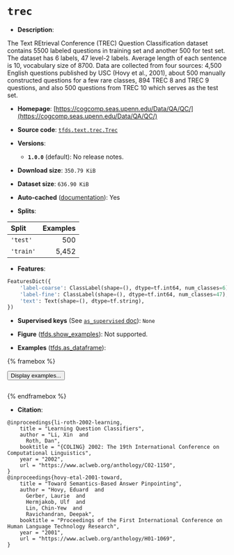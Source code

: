 <div itemscope itemtype="http://schema.org/Dataset">
  <div itemscope itemprop="includedInDataCatalog" itemtype="http://schema.org/DataCatalog">
    <meta itemprop="name" content="TensorFlow Datasets" />
  </div>
  <meta itemprop="name" content="trec" />
  <meta itemprop="description" content="The Text REtrieval Conference (TREC) Question Classification dataset contains 5500 labeled questions in training set and another 500 for test set. The dataset has 6 labels, 47 level-2 labels. Average length of each sentence is 10, vocabulary size of 8700.&#10;Data are collected from four sources: 4,500 English questions published by USC (Hovy et al., 2001), about 500 manually constructed questions for a few rare classes, 894 TREC 8 and TREC 9 questions, and also 500 questions from TREC 10 which serves as the test set.&#10;&#10;To use this dataset:&#10;&#10;```python&#10;import tensorflow_datasets as tfds&#10;&#10;ds = tfds.load(&#x27;trec&#x27;, split=&#x27;train&#x27;)&#10;for ex in ds.take(4):&#10;  print(ex)&#10;```&#10;&#10;See [the guide](https://www.tensorflow.org/datasets/overview) for more&#10;informations on [tensorflow_datasets](https://www.tensorflow.org/datasets).&#10;&#10;" />
  <meta itemprop="url" content="https://www.tensorflow.org/datasets/catalog/trec" />
  <meta itemprop="sameAs" content="https://cogcomp.seas.upenn.edu/Data/QA/QC/" />
  <meta itemprop="citation" content="@inproceedings{li-roth-2002-learning,&#10;    title = &quot;Learning Question Classifiers&quot;,&#10;    author = &quot;Li, Xin  and&#10;      Roth, Dan&quot;,&#10;    booktitle = &quot;{COLING} 2002: The 19th International Conference on Computational Linguistics&quot;,&#10;    year = &quot;2002&quot;,&#10;    url = &quot;https://www.aclweb.org/anthology/C02-1150&quot;,&#10;}&#10;@inproceedings{hovy-etal-2001-toward,&#10;    title = &quot;Toward Semantics-Based Answer Pinpointing&quot;,&#10;    author = &quot;Hovy, Eduard  and&#10;      Gerber, Laurie  and&#10;      Hermjakob, Ulf  and&#10;      Lin, Chin-Yew  and&#10;      Ravichandran, Deepak&quot;,&#10;    booktitle = &quot;Proceedings of the First International Conference on Human Language Technology Research&quot;,&#10;    year = &quot;2001&quot;,&#10;    url = &quot;https://www.aclweb.org/anthology/H01-1069&quot;,&#10;}" />
</div>

# `trec`


*   **Description**:

The Text REtrieval Conference (TREC) Question Classification dataset contains
5500 labeled questions in training set and another 500 for test set. The dataset
has 6 labels, 47 level-2 labels. Average length of each sentence is 10,
vocabulary size of 8700. Data are collected from four sources: 4,500 English
questions published by USC (Hovy et al., 2001), about 500 manually constructed
questions for a few rare classes, 894 TREC 8 and TREC 9 questions, and also 500
questions from TREC 10 which serves as the test set.

*   **Homepage**:
    [https://cogcomp.seas.upenn.edu/Data/QA/QC/](https://cogcomp.seas.upenn.edu/Data/QA/QC/)

*   **Source code**:
    [`tfds.text.trec.Trec`](https://github.com/tensorflow/datasets/tree/master/tensorflow_datasets/text/trec/trec.py)

*   **Versions**:

    *   **`1.0.0`** (default): No release notes.

*   **Download size**: `350.79 KiB`

*   **Dataset size**: `636.90 KiB`

*   **Auto-cached**
    ([documentation](https://www.tensorflow.org/datasets/performances#auto-caching)):
    Yes

*   **Splits**:

Split     | Examples
:-------- | -------:
`'test'`  | 500
`'train'` | 5,452

*   **Features**:

```python
FeaturesDict({
    'label-coarse': ClassLabel(shape=(), dtype=tf.int64, num_classes=6),
    'label-fine': ClassLabel(shape=(), dtype=tf.int64, num_classes=47),
    'text': Text(shape=(), dtype=tf.string),
})
```

*   **Supervised keys** (See
    [`as_supervised` doc](https://www.tensorflow.org/datasets/api_docs/python/tfds/load#args)):
    `None`

*   **Figure**
    ([tfds.show_examples](https://www.tensorflow.org/datasets/api_docs/python/tfds/visualization/show_examples)):
    Not supported.

*   **Examples**
    ([tfds.as_dataframe](https://www.tensorflow.org/datasets/api_docs/python/tfds/as_dataframe)):

<!-- mdformat off(HTML should not be auto-formatted) -->

{% framebox %}

<button id="displaydataframe">Display examples...</button>
<div id="dataframecontent" style="overflow-x:auto"></div>
<script src="https://www.gstatic.com/external_hosted/jquery2.min.js"></script>
<script>
var url = "https://storage.googleapis.com/tfds-data/visualization/dataframe/trec-1.0.0.html";
$(document).ready(() => {
  $("#displaydataframe").click((event) => {
    // Disable the button after clicking (dataframe loaded only once).
    $("#displaydataframe").prop("disabled", true);

    // Pre-fetch and display the content
    $.get(url, (data) => {
      $("#dataframecontent").html(data);
    }).fail(() => {
      $("#dataframecontent").html(
        'Error loading examples. If the error persist, please open '
        + 'a new issue.'
      );
    });
  });
});
</script>

{% endframebox %}

<!-- mdformat on -->

*   **Citation**:

```
@inproceedings{li-roth-2002-learning,
    title = "Learning Question Classifiers",
    author = "Li, Xin  and
      Roth, Dan",
    booktitle = "{COLING} 2002: The 19th International Conference on Computational Linguistics",
    year = "2002",
    url = "https://www.aclweb.org/anthology/C02-1150",
}
@inproceedings{hovy-etal-2001-toward,
    title = "Toward Semantics-Based Answer Pinpointing",
    author = "Hovy, Eduard  and
      Gerber, Laurie  and
      Hermjakob, Ulf  and
      Lin, Chin-Yew  and
      Ravichandran, Deepak",
    booktitle = "Proceedings of the First International Conference on Human Language Technology Research",
    year = "2001",
    url = "https://www.aclweb.org/anthology/H01-1069",
}
```

